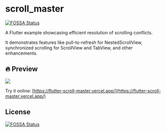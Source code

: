 # scroll_master
[![FOSSA Status](https://app.fossa.com/api/projects/git%2Bgithub.com%2Fidootop%2Fscroll_master.svg?type=shield)](https://app.fossa.com/projects/git%2Bgithub.com%2Fidootop%2Fscroll_master?ref=badge_shield)


A Flutter example showcasing efficient resolution of scrolling conflicts.

It demonstrates features like pull-to-refresh for NestedScrollView, synchronized scrolling for ScrollView and TabView, and other enhancements.

## 🔥 Preview

![](demo.gif)

Try it online: [https://flutter-scroll-master.vercel.app/](https://flutter-scroll-master.vercel.app/)


## License
[![FOSSA Status](https://app.fossa.com/api/projects/git%2Bgithub.com%2Fidootop%2Fscroll_master.svg?type=large)](https://app.fossa.com/projects/git%2Bgithub.com%2Fidootop%2Fscroll_master?ref=badge_large)